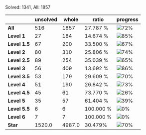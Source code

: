 Solved: 1341, All: 1857

| |unsolved|whole|ratio|progress|
|----|----|----|----|----|
|**All**| 516 | 1857 | 27.787 %| ![72%](https://progress-bar.dev/72?title=All) |
|**Level 1**| 27 | 184 | 14.674 %| ![85%](https://progress-bar.dev/85?title=Level+1++)|
|**Level 1.5**| 67 | 200 | 33.500 %| ![67%](https://progress-bar.dev/67?title=Level+1.5)|
|**Level 2**| 80 | 310 | 25.806 %| ![74%](https://progress-bar.dev/74?title=Level+2++)|
|**Level 2.5**| 89 | 254 | 35.039 %| ![65%](https://progress-bar.dev/65?title=Level+2.5)|
|**Level 3**| 56 | 409 | 13.692 %| ![86%](https://progress-bar.dev/86?title=Level+3++)|
|**Level 3.5**| 53 | 179 | 29.609 %| ![70%](https://progress-bar.dev/70?title=Level+3.5)|
|**Level 4**| 51 | 190 | 26.842 %| ![73%](https://progress-bar.dev/73?title=Level+4++)|
|**Level 4.5**| 45 | 61 | 73.770 %| ![26%](https://progress-bar.dev/26?title=Level+4.5)|
|**Level 5**| 35 | 57 | 61.404 %| ![39%](https://progress-bar.dev/39?title=Level+5++)|
|**Level 5.5**| 6 | 6 | 100.000 %| ![0%](https://progress-bar.dev/0?title=Level+5.5)|
|**Level 6**| 7 | 7 | 100.000 %| ![0%](https://progress-bar.dev/0?title=Level+6++)|
|**Star**|1520.0 | 4987.0 |30.479%| ![70%](https://progress-bar.dev/70?title=Star) |

